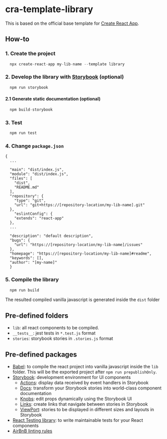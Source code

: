 # cra-template-library

This is based on the official base template for [Create React App](https://github.com/facebook/create-react-app).

## How-to

### 1. Create the project

  ```javascript
    npx create-react-app my-lib-name --template library
  ```

### 2. Develop the library with [Storybook](https://storybook.js.org/) (optional)
  ```javascript
    npm run storybook
  ```

  #### 2.1 Generate static documentation (optional)

  ```javascript
    npm build-storybook
  ```

### 3. Test
  ```javascript
    npm run test
  ```

### 4. Change `package.json`

  ```
  {
    ...

    "main": "dist/index.js",
    "module": "dist/index.js",
    "files": [
      "dist",
      "README.md"
    ],
    "repository": {
      "type": "git",
      "url": "git+https://[repository-location/my-lib-name].git"
    },
      "eslintConfig": {
      "extends": "react-app"
    },
    ...
    
    "description": "default description",
    "bugs": {
      "url": "https://[repository-location/my-lib-name]/issues"
    },
    "homepage": "https://[repository-location/my-lib-name]#readme",
    "keywords": [],
    "author": "[my-name]"
    }
  ```

### 5. Compile the library
  ```javascript
    npm run build
  ```

  The resulted compiled vanilla javascript is generated inside the `dist` folder

## Pre-defined folders

  - `lib`: all react components to be compiled.
  - `__tests__`: jest tests in `*.test.js` format
  - `stories`: storybook stories in `.stories.js` format

## Pre-defined packages
  - [Babel](https://babeljs.io/docs/en/babel-cli#compile-files): to compile the react project into vanilla javascript inside the `lib` folder. This will be the exported project after `npm run prepublishOnly`.
  - [Storybook](https://github.com/storybookjs/storybook): development environment for UI components
    - [Actions](https://github.com/storybookjs/storybook/tree/next/addons/actions): display data received by event handlers in Storybook
    - [Docs](https://github.com/storybookjs/storybook/tree/next/addons/docs): transform your Storybook stories into world-class component documentation
    - [Knobs](https://github.com/storybookjs/storybook/tree/next/addons/knobs): edit props dynamically using the Storybook UI
    - [Links](https://github.com/storybookjs/storybook/tree/next/addons/links): create links that navigate between stories in Storybook
    - [ViewPort](https://github.com/storybookjs/storybook/tree/next/addons/viewport): stories to be displayed in different sizes and layouts in Storybook
  - [React Testing library](https://github.com/testing-library/react-testing-library): to write maintainable tests for your React components
  - [AirBnB linting rules]()

